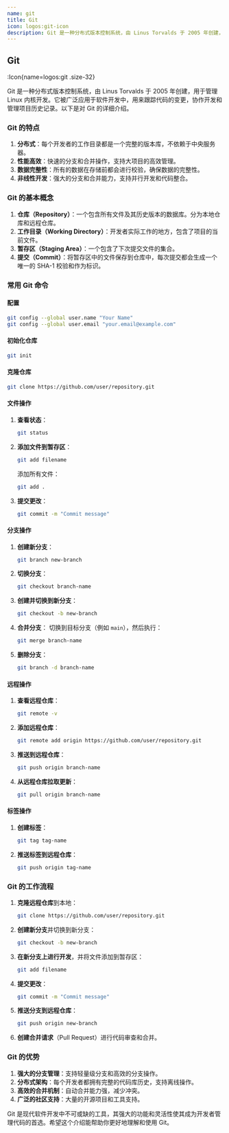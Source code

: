 ```yaml
---
name: git
title: Git
icon: logos:git-icon
description: Git 是一种分布式版本控制系统，由 Linus Torvalds 于 2005 年创建，用于管理 Linux 内核开发。它被广泛应用于软件开发中，用来跟踪代码的变更，协作开发和管理项目历史记录。以下是对 Git 的详细介绍。
---
```


## Git

:Icon{name=logos:git .size-32}

Git 是一种分布式版本控制系统，由 Linus Torvalds 于 2005 年创建，用于管理 Linux 内核开发。它被广泛应用于软件开发中，用来跟踪代码的变更，协作开发和管理项目历史记录。以下是对 Git 的详细介绍。

### Git 的特点

1. **分布式**：每个开发者的工作目录都是一个完整的版本库，不依赖于中央服务器。
2. **性能高效**：快速的分支和合并操作，支持大项目的高效管理。
3. **数据完整性**：所有的数据在存储前都会进行校验，确保数据的完整性。
4. **非线性开发**：强大的分支和合并能力，支持并行开发和代码整合。

### Git 的基本概念

1. **仓库（Repository）**：一个包含所有文件及其历史版本的数据库。分为本地仓库和远程仓库。
2. **工作目录（Working Directory）**：开发者实际工作的地方，包含了项目的当前文件。
3. **暂存区（Staging Area）**：一个包含了下次提交文件的集合。
4. **提交（Commit）**：将暂存区中的文件保存到仓库中，每次提交都会生成一个唯一的 SHA-1 校验和作为标识。

### 常用 Git 命令

#### 配置

```sh
git config --global user.name "Your Name"
git config --global user.email "your.email@example.com"
```

#### 初始化仓库

```sh
git init
```

#### 克隆仓库

```sh
git clone https://github.com/user/repository.git
```

#### 文件操作

1. **查看状态**：

   ```sh
   git status
   ```

2. **添加文件到暂存区**：

   ```sh
   git add filename
   ```

   添加所有文件：

   ```sh
   git add .
   ```

3. **提交更改**：
   ```sh
   git commit -m "Commit message"
   ```

#### 分支操作

1. **创建新分支**：

   ```sh
   git branch new-branch
   ```

2. **切换分支**：

   ```sh
   git checkout branch-name
   ```

3. **创建并切换到新分支**：

   ```sh
   git checkout -b new-branch
   ```

4. **合并分支**：
   切换到目标分支（例如 `main`），然后执行：

   ```sh
   git merge branch-name
   ```

5. **删除分支**：
   ```sh
   git branch -d branch-name
   ```

#### 远程操作

1. **查看远程仓库**：

   ```sh
   git remote -v
   ```

2. **添加远程仓库**：

   ```sh
   git remote add origin https://github.com/user/repository.git
   ```

3. **推送到远程仓库**：

   ```sh
   git push origin branch-name
   ```

4. **从远程仓库拉取更新**：
   ```sh
   git pull origin branch-name
   ```

#### 标签操作

1. **创建标签**：

   ```sh
   git tag tag-name
   ```

2. **推送标签到远程仓库**：
   ```sh
   git push origin tag-name
   ```

### Git 的工作流程

1. **克隆远程仓库**到本地：

   ```sh
   git clone https://github.com/user/repository.git
   ```

2. **创建新分支**并切换到新分支：

   ```sh
   git checkout -b new-branch
   ```

3. **在新分支上进行开发**，并将文件添加到暂存区：

   ```sh
   git add filename
   ```

4. **提交更改**：

   ```sh
   git commit -m "Commit message"
   ```

5. **推送分支到远程仓库**：

   ```sh
   git push origin new-branch
   ```

6. **创建合并请求**（Pull Request）进行代码审查和合并。

### Git 的优势

1. **强大的分支管理**：支持轻量级分支和高效的分支操作。
2. **分布式架构**：每个开发者都拥有完整的代码库历史，支持离线操作。
3. **高效的合并机制**：自动合并能力强，减少冲突。
4. **广泛的社区支持**：大量的开源项目和工具支持。

Git 是现代软件开发中不可或缺的工具，其强大的功能和灵活性使其成为开发者管理代码的首选。希望这个介绍能帮助你更好地理解和使用 Git。
